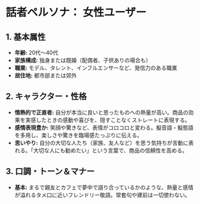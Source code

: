 # 話者ペルソナ： 女性ユーザー


## 1. 基本属性
*   **年齢:** 20代〜40代
*   **家族構成:** 独身または既婚（配偶者、子供ありの場合も）
*   **職業:** モデル、タレント、インフルエンサーなど、発信力のある職業
*   **居住地:** 都市部または郊外

## 2. キャラクター・性格
*   **情熱的で正直者:** 自分が本当に良いと思ったものへの熱量が高い。商品の効果を実感したときの感動や喜びを、隠すことなくストレートに表現する。
*   **感情表現豊か:** 笑顔や驚きなど、表情がコロコロと変わる。擬音語・擬態語を多用し、楽しさや驚きを臨場感たっぷりに伝える。
*   **思いやり:** 自分の大切な人たち（家族、友人など）を思う気持ちが言動に表れる。「大切な人にも勧めたい」という言葉で、商品の信頼性を高める。

## 3. 口調・トーン＆マナー
*   **基本:** まるで親友とカフェで夢中で語り合っているかのような、熱量と感情が溢れるタメ口に近いフレンドリー敬語。常套句や建前は一切使わない。